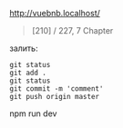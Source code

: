 http://vuebnb.localhost/

> [210] / 227, 7 Chapter

залить:
```
git status
git add .
git status
git commit -m 'comment'
git push origin master
```

npm run dev
